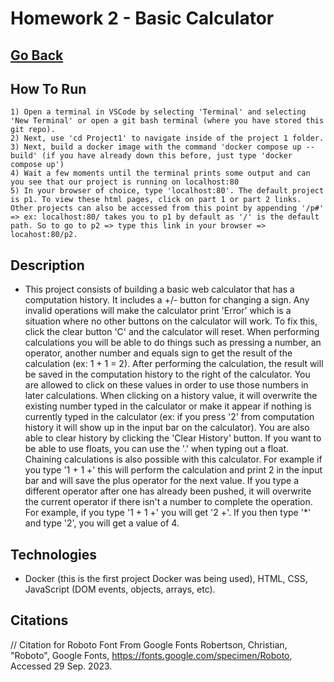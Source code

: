 # Homework 2 - Basic Calculator

## [Go Back](../README.md)

## How To Run

    1) Open a terminal in VSCode by selecting 'Terminal' and selecting 'New Terminal' or open a git bash terminal (where you have stored this git repo).
    2) Next, use 'cd Project1' to navigate inside of the project 1 folder.
    3) Next, build a docker image with the command 'docker compose up --build' (if you have already down this before, just type 'docker compose up')
    4) Wait a few moments until the terminal prints some output and can you see that our project is running on localhost:80
    5) In your browser of choice, type 'localhost:80'. The default project is p1. To view these html pages, click on part 1 or part 2 links. Other projects can also be accessed from this point by appending '/p#' => ex: localhost:80/ takes you to p1 by default as '/' is the default path. So to go to p2 => type this link in your browser => locahost:80/p2.

## Description

- This project consists of building a basic web calculator that has a computation history. It includes a +/- button for changing a sign. Any invalid operations will make the calculator print 'Error' which is a situation where no other buttons on the calculator will work. To fix this, click the clear button 'C' and the calculator will reset. When performing calculations you will be able to do things such as pressing a number, an operator, another number and equals sign to get the result of the calculation (ex: 1 + 1 = 2). After performing the calculation, the result will be saved in the computation history to the right of the calculator. You are allowed to click on these values in order to use those numbers in later calculations. When clicking on a history value, it will overwrite the existing number typed in the calculator or make it appear if nothing is currently typed in the calculator (ex: if you press '2' from computation history it will show up in the input bar on the calculator). You are also able to clear history by clicking the 'Clear History' button. If you want to be able to use floats, you can use the '.' when typing out a float. Chaining calculations is also possible with this calculator. For example if you type '1 + 1 +' this will perform the calculation and print 2 in the input bar and will save the plus operator for the next value. If you type a different operator after one has already been pushed, it will overwrite the current operator if there isn't a number to complete the operation. For example, if you type '1 + 1 +' you will get '2 +'. If you then type '\*' and type '2', you will get a value of 4.

## Technologies

- Docker (this is the first project Docker was being used), HTML, CSS, JavaScript (DOM events, objects, arrays, etc).

## Citations

// Citation for Roboto Font From Google Fonts
Robertson, Christian, "Roboto", Google Fonts, https://fonts.google.com/specimen/Roboto, Accessed 29 Sep. 2023.
